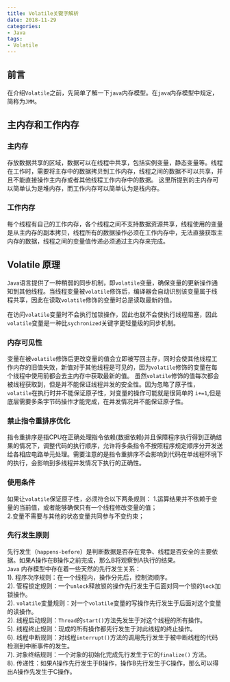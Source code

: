 ```yaml
---
title: Volatile关键字解析
date: 2018-11-29 
categories:  
- Java
tags:
- Volatile
---
```

## 前言
 在介绍`Volatile`之前，先简单了解一下`java`内存模型。在`java`内存模型中规定，简称为`JMM`。
## 主内存和工作内存
### 主内存
存放数据共享的区域，数据可以在线程中共享，包括实例变量，静态变量等。线程在工作时，需要将主存中的数据拷贝到工作内存，线程之间的数据不可以共享，并且不能直接操作主内存或者其他线程工作内存中的数据。
这里所提到的主内存可以简单认为是堆内存，而工作内存可以简单认为是栈内存。

### 工作内存
每个线程有自己的工作内存，各个线程之间不支持数据资源共享，线程使用的变量是从主内存的副本拷贝，线程所有的数据操作必须在工作内存中，无法直接获取主内存的数据，线程之间的变量值传递必须通过主内存来完成。


## Volatile 原理
   `Java`语言提供了一种稍弱的同步机制，即`volatile`变量，确保变量的更新操作通知到其他线程。当线程变量被`volatile`修饰后，编译器会自动识别该变量属于线程共享，因此在读取`volatile`修饰的变量时总是读取最新的值。
   
   在访问`volatile`变量时不会执行加锁操作，因此也就不会使执行线程阻塞，因此`volatile`变量是一种比`sychronized`关键字更轻量级的同步机制。

### 内存可见性
   变量在被`volatile`修饰后更改变量的值会立即被写回主存，同时会使其他线程工作内存的旧值失效，新值对于其他线程是可见的，因为`volatile`修饰的变量在每个线程中使用前都会去主内存中获取最新的值。
   虽然`volatile`修饰的值每次都会被线程获取到，但是并不能保证线程并发的安全性。因为忽略了原子性，`volatile`在执行时并不能保证原子性，对变量的操作可能就是很简单的 `i+=1`,但是底层需要多条字节码操作才能完成，在并发情况并不能保证原子性。
### 禁止指令重排序优化
   指令重排序是指CPU在正确处理指令依赖(数据依赖)并且保障程序执行得到正确结果的情况下，调整代码的执行顺序，允许将多条指令不按照程序规定顺序分开发送给各相应电路单元处理。需要注意的是指令重排序不会影响到代码在单线程环境下的执行，会影响到多线程并发情况下执行的正确性。

### 使用条件
如果让`volatile`保证原子性，必须符合以下两条规则：
1.运算结果并不依赖于变量的当前值，或者能够确保只有一个线程修改变量的值；  
2.变量不需要与其他的状态变量共同参与不变约束；

### 先行发生原则
先行发生（`happens-before`）是判断数据是否存在竞争、线程是否安全的主要依据。如果A操作在B操作之前完成，那么B将观察到A执行的结果。   
`Java` 内存模型中存在着一些天然的先行发生关系：   
1). 程序次序规则：在一个线程内，操作分先后，控制流顺序。  
2). 管程锁定规则：一个`unlock`释放锁的操作先行发生于后面对同一个锁的`lock`加锁操作。   
2). `volatile`变量规则：对一个`volatile`变量的写操作先行发生于后面对这个变量的读操作。   
2). 线程启动规则：`Thread`的`start()`方法先发生于对这个线程的所有操作。   
5). 线程终止规则：现成的所有操作都先行发生于对此线程的终止操作。   
6). 线程中断规则：对线程`interrupt()`方法的调用先行发生于被中断线程的代码检测到中断事件的发生。   
7). 对象终结规则：一个对象的初始化完成先行发生于它的`finalize()` 方法。   
8). 传递性：如果A操作先行发生于B操作，操作B先行发生于C操作，那么可以得出A操作先发生于C操作。



